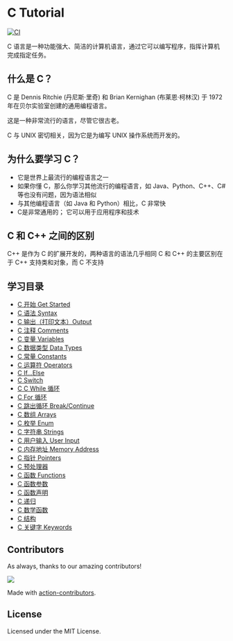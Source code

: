 C Tutorial
===

[![CI](https://github.com/jaywcjlove/c-tutorial/actions/workflows/ci.yml/badge.svg)](https://github.com/jaywcjlove/c-tutorial/actions/workflows/ci.yml)

C 语言是一种功能强大、简洁的计算机语言，通过它可以编写程序，指挥计算机完成指定任务。

## 什么是 C？

C 是 Dennis Ritchie (丹尼斯·里奇) 和 Brian Kernighan (布莱恩·柯林汉) 于 1972 年在贝尔实验室创建的通用编程语言。

这是一种非常流行的语言，尽管它很古老。

C 与 UNIX 密切相关，因为它是为编写 UNIX 操作系统而开发的。

## 为什么要学习 C？

- 它是世界上最流行的编程语言之一
- 如果你懂 C，那么你学习其他流行的编程语言，如 Java、Python、C++、C# 等也没有问题，因为语法相似
- 与其他编程语言（如 Java 和 Python）相比，C 非常快
- C是非常通用的； 它可以用于应用程序和技术

## C 和 C++ 之间的区别

C++ 是作为 C 的扩展开发的，两种语言的语法几乎相同
C 和 C++ 的主要区别在于 C++ 支持类和对象，而 C 不支持

<!--idoc:ignore:start-->

## 学习目录

- [C 开始 Get Started](docs/c_getstarted.md)
- [C 语法 Syntax](docs/c_syntax.md)
- [C 输出（打印文本）Output](docs/c_output.md)
- [C 注释 Comments](docs/c_comments.md)
- [C 变量 Variables](docs/c_variables.md)
- [C 数据类型 Data Types](docs/c_data_types.md)
- [C 常量 Constants](docs/c_constants.md)
- [C 运算符 Operators](docs/c_operators.md)
- [C If...Else](docs/c_conditions.md)
- [C Switch](docs/c_switch.md)
- [C C While 循环](docs/c_while_loop.md)
- [C For 循环](docs/c_for_loop.md)
- [C 跳出循环 Break/Continue](docs/c_break_continue.md)
- [C 数组 Arrays](docs/c_arrays.md)
- [C 枚举 Enum](docs/c_enum.md)
- [C 字符串 Strings](docs/c_strings.md)
- [C 用户输入 User Input](docs/c_user_input.md)
- [C 内存地址 Memory Address](docs/c_memory_address.md)
- [C 指针 Pointers](docs/c_pointers.md)
- [C 预处理器](docs/c_preprocessors.md)
- [C 函数 Functions](docs/c_functions.md)
- [C 函数参数](docs/c_functions_parameters.md)
- [C 函数声明](docs/c_functions_decl.md)
- [C 递归](docs/c_functions_recursion.md)
- [C 数学函数](docs/c_math.md)
- [C 结构](docs/c_structs.md)
- [C 关键字 Keywords](docs/c_keywords.md)

<!--idoc:ignore:end-->

## Contributors

As always, thanks to our amazing contributors!

<a href="https://github.com/jaywcjlove/c-tutorial/graphs/contributors">
  <img src="https://jaywcjlove.github.io/c-tutorial/CONTRIBUTORS.svg" />
</a>

Made with [action-contributors](https://github.com/jaywcjlove/github-action-contributors).

## License

Licensed under the MIT License.
